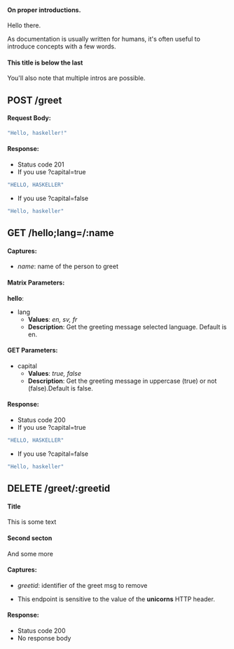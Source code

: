 #### On proper introductions.

Hello there.

As documentation is usually written for humans, it's often useful to introduce concepts with a few words.

#### This title is below the last

You'll also note that multiple intros are possible.

## POST /greet

#### Request Body:

``` javascript
"Hello, haskeller!"
```

#### Response:

 - Status code 201
 - If you use ?capital=true

``` javascript
"HELLO, HASKELLER"
```

 - If you use ?capital=false

``` javascript
"Hello, haskeller"
```

## GET /hello;lang=<value>/:name

#### Captures:

- *name*: name of the person to greet

#### Matrix Parameters:

**hello**:

 - lang
     - **Values**: *en, sv, fr*
     - **Description**: Get the greeting message selected language. Default is en.



#### GET Parameters:

 - capital
     - **Values**: *true, false*
     - **Description**: Get the greeting message in uppercase (true) or not (false).Default is false.


#### Response:

 - Status code 200
 - If you use ?capital=true

``` javascript
"HELLO, HASKELLER"
```

 - If you use ?capital=false

``` javascript
"Hello, haskeller"
```

## DELETE /greet/:greetid

#### Title

This is some text

#### Second secton

And some more

#### Captures:

- *greetid*: identifier of the greet msg to remove


- This endpoint is sensitive to the value of the **unicorns** HTTP header.

#### Response:

 - Status code 200
 - No response body


